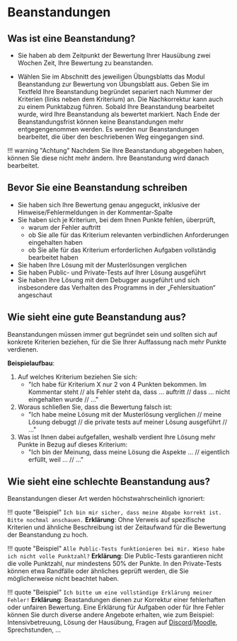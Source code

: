 # Beanstandungen

## Was ist eine Beanstandung?

* Sie haben ab dem Zeitpunkt der Bewertung Ihrer Hausübung zwei Wochen Zeit, Ihre Bewertung zu beanstanden.

* Wählen Sie im Abschnitt des jeweiligen Übungsblatts das Modul Beanstandung zur Bewertung von Übungsblatt aus. Geben Sie im Textfeld Ihre Beanstandung begründet separiert nach Nummer der Kriterien (links neben dem Kriterium) an. Die Nachkorrektur kann auch zu einem Punktabzug führen.
Sobald Ihre Beanstandung bearbeitet wurde, wird Ihre Beanstandung als bewertet markiert. Nach Ende der Beanstandungsfrist können keine Beanstandungen mehr entgegengenommen werden. Es werden nur Beanstandungen bearbeitet, die über den beschriebenen Weg eingegangen sind.

!!! warning "Achtung"
    Nachdem Sie Ihre Beanstandung abgegeben haben, können Sie diese nicht mehr ändern. Ihre Beanstandung wird danach bearbeitet.

## Bevor Sie eine Beanstandung schreiben

- Sie haben sich Ihre Bewertung genau angeguckt, inklusive der Hinweise/Fehlermeldungen in der Kommentar-Spalte
- Sie haben sich je Kriterium, bei dem Ihnen Punkte fehlen, überprüft,
    - warum der Fehler auftritt
    - ob Sie alle für das Kriterium relevanten verbindlichen Anforderungen eingehalten haben
    - ob Sie alle für das Kriterium erforderlichen Aufgaben vollständig bearbeitet haben
- Sie haben Ihre Lösung mit der Musterlösungen verglichen
- Sie haben Public- und Private-Tests auf Ihrer Lösung ausgeführt
- Sie haben Ihre Lösung mit dem Debugger ausgeführt und sich insbesondere das Verhalten des Programms in der „Fehlersituation“ angeschaut

## Wie sieht eine gute Beanstandung aus?
Beanstandungen müssen immer gut begründet sein und sollten sich auf konkrete Kriterien beziehen, für die Sie Ihrer Auffassung nach mehr Punkte verdienen.

**Beispielaufbau**:

1. Auf welches Kriterium beziehen Sie sich:
    * "Ich habe für Kriterium X nur 2 von 4 Punkten bekommen. Im Kommentar steht // als Fehler steht da, dass … auftritt // dass ... nicht eingehalten wurde // ..."
2. Woraus schließen Sie, dass die Bewertung falsch ist:
    * "Ich habe meine Lösung mit der Musterlösung verglichen // meine Lösung debuggt // die private tests auf meiner Lösung ausgeführt // ..."
3. Was ist Ihnen dabei aufgefallen, weshalb verdient Ihre Lösung mehr Punkte in Bezug auf dieses Kriterium:
    * "Ich bin der Meinung, dass meine Lösung die Aspekte … // eigentlich erfüllt, weil ... // ..."

## Wie sieht eine schlechte Beanstandung aus?

Beanstandungen dieser Art werden höchstwahrscheinlich ignoriert:

!!! quote "Beispiel"
    ```
    Ich bin mir sicher, dass meine Abgabe korrekt ist. Bitte nochmal anschauen.
    ```
    **Erklärung**: Ohne Verweis auf spezifische Kriterien und ähnliche Beschreibung ist der Zeitaufwand für die Bewertung der Beanstandung zu hoch.

!!! quote "Beispiel"
    ```
    Alle Public-Tests funktionieren bei mir. Wieso habe ich nicht volle Punktzahl?
    ```
    **Erklärung**: Die Public-Tests garantieren nicht die volle Punktzahl, nur mindestens 50% der Punkte. In den Private-Tests können etwa Randfälle oder ähnliches geprüft werden, die Sie möglicherweise nicht beachtet haben.

!!! quote "Beispiel"
    ```
    Ich bitte um eine vollständige Erklärung meiner Fehler!
    ```
    **Erklärung**: Beastandungen dienen zur Korrektur einer fehlerhaften oder unfairen Bewertung. Eine Erklärung für Aufgaben oder für Ihre Fehler können Sie durch diverse andere Angebote erhalten, wie zum Beispiel: Intensivbetreuung, Lösung der Hausübung, Fragen auf [Discord]/[Moodle], Sprechstunden, ...

[Discord]: https://moodle.informatik.tu-darmstadt.de/course/view.php?id=1632&sectionid=21309#sectionid-21230-title
[Moodle]: https://moodle.informatik.tu-darmstadt.de/course/view.php?id=1632
